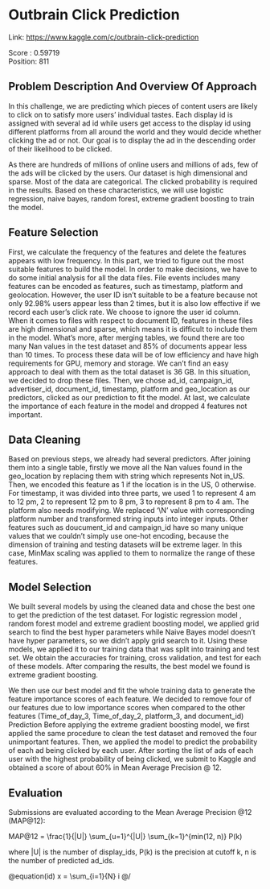 # Outbrain Click Prediction

Link: https://www.kaggle.com/c/outbrain-click-prediction

Score : 0.59719  
Position: 811  

## Problem Description And Overview Of Approach
In this challenge, we are predicting which pieces of content users are likely to click on to satisfy more users’ individual tastes. Each display id is assigned with several ad id while users get access to the display id using different platforms from all around the world and they would decide whether clicking the ad or not. Our goal is to display the ad in the descending order of their likelihood to be clicked.

As there are hundreds of millions of online users and millions of ads, few of the ads will be clicked by the users. Our dataset is high dimensional and sparse. Most of the data are categorical. The clicked probability is required in the results. Based on these characteristics, we will use logistic regression, naive bayes, random forest, extreme gradient boosting to train the model.

## Feature Selection
First, we calculate the frequency of the features and delete the features appears with low frequency.
In this part, we tried to figure out the most suitable features to build the model. In order to make decisions, we have to do some initial analysis for all the data files. File events includes many features can be encoded as features, such as timestamp, platform and geolocation. However, the user ID isn’t suitable to be a feature because not only 92.98% users appear less than 2 times, but  it is also low effective if we record each user’s click rate. We choose to ignore the user id column.
When it comes to files with respect to document ID, features in these files are high dimensional and sparse, which means it is difficult to include them in the model. What’s more, after merging tables, we found there are too many Nan values in the test dataset and 85% of  documents appear less than 10 times. To process these data will be of low efficiency and have high requirements for GPU, memory and storage. We can’t find an easy approach to deal with them as the total dataset is 36 GB. In this situation, we decided  to drop these files.
Then, we chose ad_id, campaign_id, advertiser_id, document_id, timestamp, platform and geo_location as our predictors, clicked as our prediction to fit the model. At last, we calculate the importance of each feature in the model and dropped 4 features not important.

## Data Cleaning
Based on previous steps, we already had several predictors. After joining them into a single table, firstly we move all the Nan values found in the geo_location by replacing them with string which represents Not in_US. Then, we encoded this feature as 1 if the location is in the US, 0 otherwise. For timestamp, it was divided into three parts, we used 1 to represent 4 am to 12 pm, 2 to represent 12 pm to 8 pm, 3 to represent 8 pm to 4 am. The platform also needs modifying. We replaced ‘\N’ value with corresponding platform number and transformed string inputs into integer inputs. Other features such as doucument_id and campaign_id have so many unique values that we couldn’t simply use one-hot encoding, because the dimension of training and testing datasets will be extreme lager. In this case,  MinMax scaling was applied to them to normalize the range of these features.

## Model Selection
We built several models by using the cleaned data and chose the best one to get the prediction of the test dataset. For logistic regression model , random forest model and extreme gradient boosting model, we applied grid search to find the best hyper parameters while Naive Bayes model doesn’t have hyper parameters, so we didn’t apply grid search to it. Using these models, we applied it to our training data that was split into training and test set. We obtain the accuracies for training, cross validation, and test for each of these models. After comparing the results, the best model we found is extreme gradient boosting. 

We then use our best model and fit the whole training data to generate the feature importance scores of each feature. We decided to remove four of our features due to low importance scores when compared to the other features (Time_of_day_3, Time_of_day_2, platform_3, and document_id)
Prediction
Before applying the extreme gradient boosting model, we first applied the same procedure to clean the test dataset and removed the four unimportant features. Then, we applied the model to predict the probability of each ad being clicked by each user. After sorting the list of ads of each user with the highest probability of being clicked, we submit to Kaggle and obtained a score of about 60% in Mean Average Precision @ 12.

## Evaluation
Submissions are evaluated according to the Mean Average Precision @12  (MAP@12):
 
 MAP@12 = \frac{1}{|U|} \sum_{u=1}^{|U|} \sum_{k=1}^{min(12, n)} P(k)
 
where |U| is the number of display_ids, P(k) is the precision at cutoff k, n is the number of predicted ad_ids.


@equation(id)
x = \sum_{i=1}{N} i
@/
